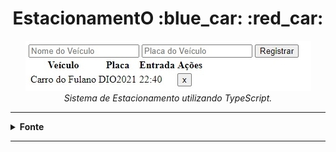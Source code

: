 <h1 align="center">EstacionamentO :blue_car: :red_car:</h1>

<p align="center">
  <a href="https://lucasrmagalhaes.github.io/estacionamento-typescript/">
    <img 
         src="https://github.com/lucasrmagalhaes/estacionamento-typescript/blob/main/src/img/estacionamento.jpg" 
         alt="Estacionamento" 
    />
  </a>
  <br />
  <i>Sistema de Estacionamento utilizando TypeScript.</i>
</p>

<hr />

<details>
  <summary><strong>Fonte</strong></summary>
    <br />
    <p align="left">
        Plataforma: <a href="https://web.digitalinnovation.one/home">Digital Innovation One.</a>
        <br /> 
        Desafio: <a href="https://web.digitalinnovation.one/lab/aprenda-a-criar-um-sistema-de-estacionamento-usando-typescript/learning/8a299479-4165-4e7f-b7f6-55a7b548c9ef">Aprenda a criar um sistema de estacionamento usando TypeScript.</a>
    </p>
</details>

<hr />
